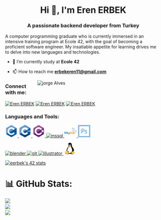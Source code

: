 <h1 align="center">Hi 👋, I'm Eren ERBEK</h1>
<h3 align="center">A passionate backend developer from Turkey</h3>
<p> 
A computer programming graduate who is currently immersed in an intensive training program at Ecole 42, with the goal of becoming a proficient software engineer. My insatiable appetite for learning drives me to delve into new languages and technologies.</p>

- 🔭 I’m currently study at **Ecole 42**

- 📫 How to reach me **erbekeren11@gmail.com**
<img src="https://raw.githubusercontent.com/MicaelliMedeiros/micaellimedeiros/master/image/computer-illustration.png" min-width="400px" max-width="400px" width="400px" align="right" alt="jorge Alves">
</h1>
 <h3 align="left">Connect with me:</h3>
<a href="https://linkedin.com/in/Errennerbk" target="blank"><img align="center" src="https://raw.githubusercontent.com/rahuldkjain/github-profile-readme-generator/master/src/images/icons/Social/linked-in-alt.svg" alt="Eren ERBEK" height="30" width="40" /></a>
<a href="https://instagram.com/Erennerbkk" target="blank"><img align="center" src="https://raw.githubusercontent.com/rahuldkjain/github-profile-readme-generator/master/src/images/icons/Social/instagram.svg" alt="Eren ERBEK" height="30" width="40" /></a>
<a href="https://discord.gg/ErrennErbk" target="blank"><img align="center" src="https://raw.githubusercontent.com/rahuldkjain/github-profile-readme-generator/master/src/images/icons/Social/discord.svg" alt="Eren ERBEK" height="30" width="40" /></a>

<h3 align="left">Languages and Tools:</h3>
<p align="left"> <a href="https://www.cprogramming.com/" target="_blank" rel="noreferrer"> <img src="https://raw.githubusercontent.com/devicons/devicon/master/icons/c/c-original.svg" alt="c" width="40" height="40"/> </a> <a href="https://www.w3schools.com/cpp/" target="_blank" rel="noreferrer"> <img src="https://raw.githubusercontent.com/devicons/devicon/master/icons/cplusplus/cplusplus-original.svg" alt="cplusplus" width="40" height="40"/> </a> <a href="https://www.w3schools.com/cs/" target="_blank" rel="noreferrer"> <img src="https://raw.githubusercontent.com/devicons/devicon/master/icons/csharp/csharp-original.svg" alt="csharp" width="40" height="40"/> </a>   </a> <a href="https://www.microsoft.com/en-us/sql-server" target="_blank" rel="noreferrer"> <img src="https://www.svgrepo.com/show/303229/microsoft-sql-server-logo.svg" alt="mssql" width="40" height="40"/> </a> <a href="https://www.mysql.com/" target="_blank" rel="noreferrer"> <img src="https://raw.githubusercontent.com/devicons/devicon/master/icons/mysql/mysql-original-wordmark.svg" alt="mysql" width="40" height="40"/> </a> <a href="https://www.photoshop.com/en" target="_blank" rel="noreferrer"> <img src="https://raw.githubusercontent.com/devicons/devicon/master/icons/photoshop/photoshop-line.svg" alt="photoshop" width="40" height="40"/> 
<p align="left"> <a href="https://www.blender.org/" target="_blank" rel="noreferrer"> <img src="https://download.blender.org/branding/community/blender_community_badge_white.svg" alt="blender" width="40" height="40"/> </a> <a href="https://git-scm.com/" target="_blank" rel="noreferrer"> <img src="https://www.vectorlogo.zone/logos/git-scm/git-scm-icon.svg" alt="git" width="40" height="40"/> </a> <a href="https://www.adobe.com/in/products/illustrator.html" target="_blank" rel="noreferrer"> <img src="https://www.vectorlogo.zone/logos/adobe_illustrator/adobe_illustrator-icon.svg" alt="illustrator" width="40" height="40"/> </a> <a href="https://www.linux.org/" target="_blank" rel="noreferrer"> <img src="https://raw.githubusercontent.com/devicons/devicon/master/icons/linux/linux-original.svg" alt="linux" width="40" height="40"/> </a> </p></a> </p>

[![eerbek's 42 stats](https://badge42.vercel.app/api/v2/cllas95s5002608ljs4q4rgdt/stats?cursusId=21&coalitionId=362)](https://github.com/JaeSeoKim/badge42)

# 📊 GitHub Stats:
![](https://github-readme-stats.vercel.app/api?username=Errennerbk&theme=dark&hide_border=false&include_all_commits=true&count_private=false)<br/>
![](https://github-readme-streak-stats.herokuapp.com/?user=Errennerbk&theme=dark&hide_border=false)<br/>
![](https://github-readme-stats.vercel.app/api/top-langs/?username=Errennerbk&theme=dark&hide_border=false&include_all_commits=true&count_private=false&layout=compact)

